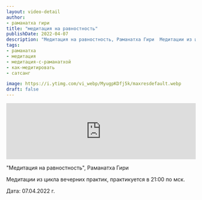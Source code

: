 ```yaml
---
layout: video-detail
author:
- раманатха гири
title: "медитация на равностность"
publishDate: 2022-04-07
description: "Медитация на равностность, Раманатха Гири  Медитации из цикла вечерних практик, практикуется в 21 00 по мск.  Дата  07.04.2022 г."
tags: 
- раманатха
- медитация
- медитация-с-раманатхой
- как-медитировать
- сатсанг

image: https://i.ytimg.com/vi_webp/MyugpKDfj5k/maxresdefault.webp
draft: false
---
```


<iframe width="100%" src="https://www.youtube.com/embed/MyugpKDfj5k" frameborder="0" allowfullscreen=""></iframe> 

 "Медитация на равностность", Раманатха Гири

 Медитации из цикла вечерних практик, практикуется в 21:00 по мск.

 Дата: 07.04.2022 г.

  

 